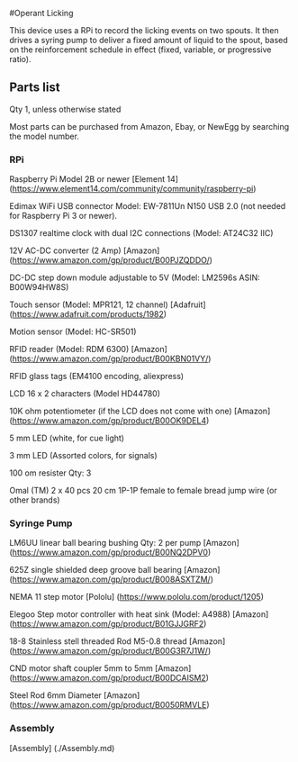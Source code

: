 #Operant Licking

This device uses a RPi to record the licking events on two spouts. It then drives a syring pump to deliver a fixed amount of liquid to the spout, based on the reinforcement schedule in effect (fixed, variable, or progressive ratio).  

## Parts list 

Qty 1, unless otherwise stated 

Most parts can be purchased from Amazon, Ebay, or NewEgg by searching the model number.  

### RPi

Raspberry Pi Model 2B or newer [Element 14] (https://www.element14.com/community/community/raspberry-pi)

Edimax WiFi USB connector Model:  EW-7811Un N150 USB 2.0 (not needed for Raspberry Pi 3 or newer).

DS1307 realtime clock with dual I2C connections (Model: AT24C32 IIC) 

12V AC-DC converter (2 Amp) [Amazon] (https://www.amazon.com/gp/product/B00PJZQDDO/)

DC-DC step down module adjustable to 5V (Model: LM2596s ASIN: B00W94HW8S) 

Touch sensor (Model: MPR121, 12 channel) [Adafruit] (https://www.adafruit.com/products/1982)

Motion sensor (Model: HC-SR501)  

RFID reader (Model: RDM 6300) [Amazon] (https://www.amazon.com/gp/product/B00KBN01VY/)

RFID glass tags (EM4100 encoding, aliexpress)

LCD 16 x 2 characters (Model HD44780)  

10K ohm potentiometer (if the LCD does not come with one) [Amazon] (https://www.amazon.com/gp/product/B00OK9DEL4)

5 mm LED (white, for cue light)

3 mm LED (Assorted colors, for signals)

100 om resister Qty: 3

Omal (TM) 2 x 40 pcs 20 cm 1P-1P female to female bread jump wire (or other brands)

### Syringe Pump

LM6UU linear ball bearing bushing  Qty: 2 per pump [Amazon] (https://www.amazon.com/gp/product/B00NQ2DPV0)

625Z single shielded deep groove ball bearing  [Amazon] (https://www.amazon.com/gp/product/B008ASXTZM/)

NEMA 11 step motor [Pololu] (https://www.pololu.com/product/1205) 

Elegoo Step motor controller with heat sink (Model: A4988) [Amazon] (https://www.amazon.com/gp/product/B01GJJGRF2)

18-8 Stainless stell threaded Rod M5-0.8 thread [Amazon] (https://www.amazon.com/gp/product/B00G3R7J1W/)

CND motor shaft coupler 5mm to 5mm [Amazon] (https://www.amazon.com/gp/product/B00DCAISM2)

Steel Rod 6mm Diameter [Amazon] (https://www.amazon.com/gp/product/B0050RMVLE)

### Assembly

[Assembly] (./Assembly.md)
